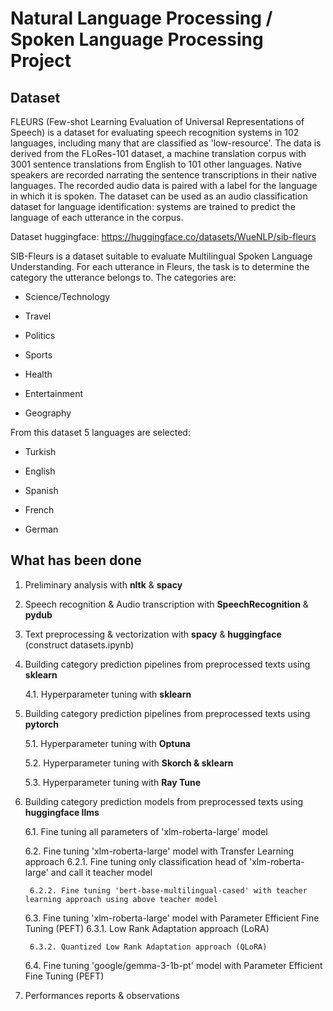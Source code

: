 # Natural Language Processing / Spoken Language Processing Project

## Dataset

FLEURS (Few-shot Learning Evaluation of Universal Representations of Speech) is a dataset for evaluating speech recognition systems in 102 languages, including many that are classified as 'low-resource'. The data is derived from the FLoRes-101 dataset, a machine translation corpus with 3001 sentence translations from English to 101 other languages. Native speakers are recorded narrating the sentence transcriptions in their native languages. The recorded audio data is paired with a label for the language in which it is spoken. The dataset can be used as an audio classification dataset for language identification: systems are trained to predict the language of each utterance in the corpus.

Dataset huggingface: https://huggingface.co/datasets/WueNLP/sib-fleurs

SIB-Fleurs is a dataset suitable to evaluate Multilingual Spoken Language Understanding. For each utterance in Fleurs, the task is to determine the category the utterance belongs to. The categories are:

* Science/Technology

* Travel

* Politics

* Sports

* Health

* Entertainment

* Geography

From this dataset 5 languages are selected: 

* Turkish

* English

* Spanish

* French

* German

## What has been done

1. Preliminary analysis with **nltk** & **spacy**

2. Speech recognition & Audio transcription with **SpeechRecognition** & **pydub**

3. Text preprocessing & vectorization with **spacy** & **huggingface** (construct datasets.ipynb)

4. Building category prediction pipelines from preprocessed texts using **sklearn**

    4.1. Hyperparameter tuning with **sklearn**

5. Building category prediction pipelines from preprocessed texts using **pytorch**

    5.1. Hyperparameter tuning with **Optuna**

    5.2. Hyperparameter tuning with **Skorch & sklearn**

    5.3. Hyperparameter tuning with **Ray Tune**

6. Building category prediction models from preprocessed texts using **huggingface llms**

    6.1. Fine tuning all parameters of 'xlm-roberta-large' model

    6.2. Fine tuning 'xlm-roberta-large' model with Transfer Learning approach
        6.2.1. Fine tuning only classification head of 'xlm-roberta-large' and call it teacher model

        6.2.2. Fine tuning 'bert-base-multilingual-cased' with teacher learning approach using above teacher model

    6.3. Fine tuning 'xlm-roberta-large' model with Parameter Efficient Fine Tuning (PEFT)
        6.3.1. Low Rank Adaptation approach (LoRA)

        6.3.2. Quantized Low Rank Adaptation approach (QLoRA)

    6.4. Fine tuning 'google/gemma-3-1b-pt' model with Parameter Efficient Fine Tuning (PEFT)

7. Performances reports & observations